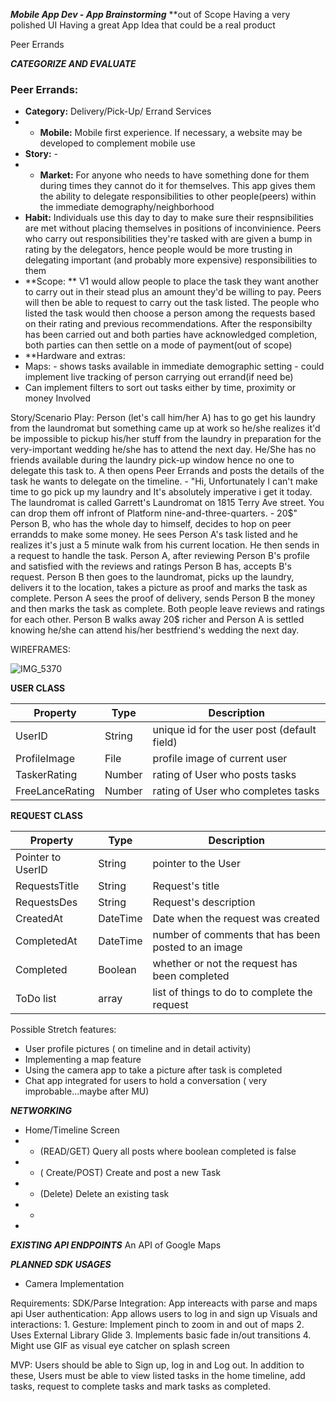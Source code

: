***Mobile App Dev - App Brainstorming***
**out of Scope
Having a very polished UI
Having a great App Idea that could be a real product

 Peer Errands


***CATEGORIZE AND EVALUATE***
### Peer Errands:
 - **Category:** Delivery/Pick-Up/ Errand Services
 - - **Mobile:** Mobile first experience. If necessary, a website may be developed to complement mobile use
 - **Story:** -
 - - **Market:** For anyone who needs to have something done for them during times they cannot do it for themselves. This app gives them the ability to delegate responsibilities to other people(peers) within the immediate demography/neighborhood
 - **Habit:** Individuals use this day to day to make sure their respnsibilities are met without placing themselves in positions of inconvinience. Peers who carry out responsibilities they're tasked with are given a bump in rating by the delegators, hence people would be more trusting in delegating important (and probably more expensive) responsibilities to them
 - **Scope: ** V1 would allow people to place the task they want another to carry out in their stead plus an amount they'd be willing to pay. Peers will then be able to request to carry out the task listed. The people who listed the task would then choose a person among the requests based on their rating and previous recommendations. After the responsibilty has been carried out and both parties have acknowledged completion, both parties can then settle on a mode of payment(out of scope)
 - **Hardware and extras:
 - Maps: - shows tasks available in immediate demographic setting
         - could implement live tracking of person carrying out errand(if need be)
- Can implement filters to sort out tasks either by time, proximity or money Involved


Story/Scenario Play:
Person (let's call him/her A) has to go get his laundry from the laundromat but something came up at work so he/she realizes it'd be impossible to pickup his/her stuff from the laundry in preparation for the very-important wedding he/she has to attend the next day. He/She has no friends available during the laundry pick-up window hence no one to delegate this task to.
A then opens Peer Errands and posts the details of the task he wants to delegate on the timeline. -
"Hi, Unfortunately I can't make time to go pick up my laundry and It's absolutely imperative i get it today. The laundromat is called Garrett's Laundromat on 1815 Terry Ave street. You can drop them off infront of Platform nine-and-three-quarters. - 20$"
Person B, who has the whole day to himself, decides to hop on peer errandds to make some money. He sees Person A's task listed and he realizes it's just a 5 minute walk from his current location. He then sends in a request to handle the task.
Person A, after reviewing Person B's profile and satisfied with the reviews and ratings Person B has, accepts B's request.
Person B then goes to the laundromat, picks up the laundry, delivers it to the location, takes a picture as proof and marks the task as complete. Person A sees the proof of delivery, sends Person B the money and then marks the task as complete. Both people leave reviews and ratings for each other. Person B walks away 20$ richer and Person A is settled knowing he/she can attend his/her bestfriend's wedding the next day.


WIREFRAMES:

![IMG_5370](https://user-images.githubusercontent.com/90366540/174722719-58c721ee-07b4-4e66-9a78-269862100776.JPG)



**USER CLASS**

   | Property      | Type     | Description |
   | ------------- | -------- | ------------|
   | UserID        | String   | unique id for the user post (default field) |
   | ProfileImage  | File     | profile image of current user |
   | TaskerRating  | Number   | rating of User who posts tasks |
   | FreeLanceRating| Number  | rating of User who completes tasks |
   
   
   **REQUEST CLASS**
   
   | Property      | Type     | Description |
   | ------------- | -------- | ------------|
   | Pointer to UserID| String| pointer to the User |
   | RequestsTitle | String   | Request's title |
   | RequestsDes   | String   | Request's description |
   | CreatedAt     | DateTime | Date when the request was created |
   | CompletedAt   | DateTime | number of comments that has been posted to an image |
   | Completed     | Boolean  | whether or not the request has been completed |
   | ToDo list     | array    | list of things to do to complete the request |
  

Possible Stretch features:
- User profile pictures ( on timeline and in detail activity)
- Implementing a map feature
- Using the camera app to take a picture after task is completed
- Chat app integrated for users to hold a conversation ( very improbable...maybe after MU)



**_NETWORKING_**
- Home/Timeline Screen
-  * (READ/GET) Query all posts where boolean completed is false
-  * ( Create/POST) Create and post a new Task
-  * (Delete) Delete an existing task
-  *
-  

**_EXISTING API ENDPOINTS_**
An API of Google Maps

**_PLANNED SDK USAGES_**
- Camera Implementation



Requirements:
SDK/Parse Integration: App intereacts with parse and maps api
User authentication: App allows users to log in and sign up
Visuals and interactions: 1. Gesture: Implement pinch to zoom in and out of maps
                          2. Uses External Library Glide
                          3. Implements basic fade in/out transitions
                          4. Might use GIF as visual eye catcher on splash screen


MVP:
Users should be able to Sign up, log in and Log out. In addition to these, Users must be able to view listed tasks in the home timeline, add tasks, request to complete tasks and mark tasks as completed.
